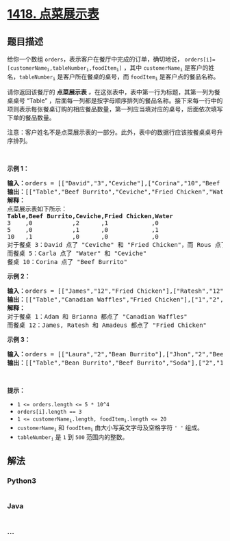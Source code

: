 # [1418. 点菜展示表](https://leetcode-cn.com/problems/display-table-of-food-orders-in-a-restaurant)



## 题目描述

<!-- 这里写题目描述 -->

<p>给你一个数组 <code>orders</code>，表示客户在餐厅中完成的订单，确切地说， <code>orders[i]=[customerName<sub>i</sub>,tableNumber<sub>i</sub>,foodItem<sub>i</sub>]</code> ，其中 <code>customerName<sub>i</sub></code> 是客户的姓名，<code>tableNumber<sub>i</sub></code> 是客户所在餐桌的桌号，而 <code>foodItem<sub>i</sub></code> 是客户点的餐品名称。</p>

<p>请你返回该餐厅的 <strong>点菜展示表</strong><em> 。</em>在这张表中，表中第一行为标题，其第一列为餐桌桌号 &ldquo;Table&rdquo; ，后面每一列都是按字母顺序排列的餐品名称。接下来每一行中的项则表示每张餐桌订购的相应餐品数量，第一列应当填对应的桌号，后面依次填写下单的餐品数量。</p>

<p>注意：客户姓名不是点菜展示表的一部分。此外，表中的数据行应该按餐桌桌号升序排列。</p>

<p>&nbsp;</p>

<p><strong>示例 1：</strong></p>

<pre><strong>输入：</strong>orders = [[&quot;David&quot;,&quot;3&quot;,&quot;Ceviche&quot;],[&quot;Corina&quot;,&quot;10&quot;,&quot;Beef Burrito&quot;],[&quot;David&quot;,&quot;3&quot;,&quot;Fried Chicken&quot;],[&quot;Carla&quot;,&quot;5&quot;,&quot;Water&quot;],[&quot;Carla&quot;,&quot;5&quot;,&quot;Ceviche&quot;],[&quot;Rous&quot;,&quot;3&quot;,&quot;Ceviche&quot;]]
<strong>输出：</strong>[[&quot;Table&quot;,&quot;Beef Burrito&quot;,&quot;Ceviche&quot;,&quot;Fried Chicken&quot;,&quot;Water&quot;],[&quot;3&quot;,&quot;0&quot;,&quot;2&quot;,&quot;1&quot;,&quot;0&quot;],[&quot;5&quot;,&quot;0&quot;,&quot;1&quot;,&quot;0&quot;,&quot;1&quot;],[&quot;10&quot;,&quot;1&quot;,&quot;0&quot;,&quot;0&quot;,&quot;0&quot;]] 
<strong>解释：
</strong>点菜展示表如下所示：
<strong>Table,Beef Burrito,Ceviche,Fried Chicken,Water</strong>
3    ,0           ,2      ,1            ,0
5    ,0           ,1      ,0            ,1
10   ,1           ,0      ,0            ,0
对于餐桌 3：David 点了 &quot;Ceviche&quot; 和 &quot;Fried Chicken&quot;，而 Rous 点了 &quot;Ceviche&quot;
而餐桌 5：Carla 点了 &quot;Water&quot; 和 &quot;Ceviche&quot;
餐桌 10：Corina 点了 &quot;Beef Burrito&quot; 
</pre>

<p><strong>示例 2：</strong></p>

<pre><strong>输入：</strong>orders = [[&quot;James&quot;,&quot;12&quot;,&quot;Fried Chicken&quot;],[&quot;Ratesh&quot;,&quot;12&quot;,&quot;Fried Chicken&quot;],[&quot;Amadeus&quot;,&quot;12&quot;,&quot;Fried Chicken&quot;],[&quot;Adam&quot;,&quot;1&quot;,&quot;Canadian Waffles&quot;],[&quot;Brianna&quot;,&quot;1&quot;,&quot;Canadian Waffles&quot;]]
<strong>输出：</strong>[[&quot;Table&quot;,&quot;Canadian Waffles&quot;,&quot;Fried Chicken&quot;],[&quot;1&quot;,&quot;2&quot;,&quot;0&quot;],[&quot;12&quot;,&quot;0&quot;,&quot;3&quot;]] 
<strong>解释：</strong>
对于餐桌 1：Adam 和 Brianna 都点了 &quot;Canadian Waffles&quot;
而餐桌 12：James, Ratesh 和 Amadeus 都点了 &quot;Fried Chicken&quot;
</pre>

<p><strong>示例 3：</strong></p>

<pre><strong>输入：</strong>orders = [[&quot;Laura&quot;,&quot;2&quot;,&quot;Bean Burrito&quot;],[&quot;Jhon&quot;,&quot;2&quot;,&quot;Beef Burrito&quot;],[&quot;Melissa&quot;,&quot;2&quot;,&quot;Soda&quot;]]
<strong>输出：</strong>[[&quot;Table&quot;,&quot;Bean Burrito&quot;,&quot;Beef Burrito&quot;,&quot;Soda&quot;],[&quot;2&quot;,&quot;1&quot;,&quot;1&quot;,&quot;1&quot;]]
</pre>

<p>&nbsp;</p>

<p><strong>提示：</strong></p>

<ul>
	<li><code>1 &lt;=&nbsp;orders.length &lt;= 5 * 10^4</code></li>
	<li><code>orders[i].length == 3</code></li>
	<li><code>1 &lt;= customerName<sub>i</sub>.length, foodItem<sub>i</sub>.length &lt;= 20</code></li>
	<li><code>customerName<sub>i</sub></code> 和 <code>foodItem<sub>i</sub></code> 由大小写英文字母及空格字符 <code>&#39; &#39;</code> 组成。</li>
	<li><code>tableNumber<sub>i</sub></code> 是 <code>1</code> 到 <code>500</code> 范围内的整数。</li>
</ul>


## 解法

<!-- 这里可写通用的实现逻辑 -->

<!-- tabs:start -->

### **Python3**

<!-- 这里可写当前语言的特殊实现逻辑 -->

```python

```

### **Java**

<!-- 这里可写当前语言的特殊实现逻辑 -->

```java

```

### **...**

```

```

<!-- tabs:end -->
